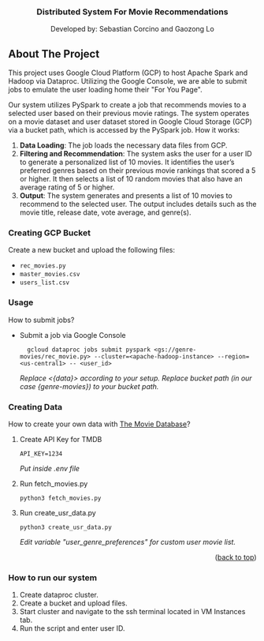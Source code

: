 <a name="readme-top"></a>

<!-- PROJECT LOGO -->
<div align="center">
  <h3 align="center">Distributed System For Movie Recommendations</h3>

  <p align="center">
   Developed by: Sebastian Corcino and Gaozong Lo
  </p>
</div>

<!-- ABOUT THE PROJECT -->

## About The Project

This project uses Google Cloud Platform (GCP) to host Apache Spark and Hadoop via Dataproc. Utilizing the Google Console, we are able to submit jobs to emulate the user loading home their "For You Page".

Our system utilizes PySpark to create a job that recommends movies to a selected user based on their  previous movie ratings. The system operates on a movie dataset and user dataset stored in Google Cloud Storage (GCP) via a bucket path, which is accessed by the PySpark job. 
How it works:
1. **Data Loading**: The job loads the necessary data files from GCP. 
2. **Filtering and Recommendation**: The system asks the user for a user ID to generate a personalized list of 10 movies. It identifies the user’s preferred genres based on their previous movie rankings that scored a 5 or higher. It then selects a list of 10 random movies that also have an average rating of 5 or higher. 
3. **Output**: The system generates and presents a list of 10 movies to recommend to the selected user. The output includes details such as the movie title, release date, vote average, and genre(s). 

### Creating GCP Bucket

Create a new bucket and upload the following files:
- `rec_movies.py`
- `master_movies.csv`
- `users_list.csv`

### Usage

How to submit jobs?

- Submit a job via Google Console

  ```
    gcloud dataproc jobs submit pyspark <gs://genre-movies/rec_movie.py> --cluster=<apache-hadoop-instance> --region=<us-central1> -- <user_id>
  ```

    _Replace <{data}> according to your setup._
    _Replace bucket path (in our case {genre-movies}) to your bucket path._

### Creating Data

How to create your own data with [The Movie Database](https://developer.themoviedb.org/docs/getting-started)?

1. Create API Key for TMDB

   ```
   API_KEY=1234
   ```
    _Put inside .env file_

2. Run fetch_movies.py

    ```
    python3 fetch_movies.py
    ```

3. Run create_usr_data.py
    ```
    python3 create_usr_data.py
    ```
    _Edit variable "user_genre_preferences" for custom user movie list._
<p align="right">(<a href="#readme-top">back to top</a>)</p>

### How to run our system

1. Create dataproc cluster.
2. Create a bucket and upload files.
3. Start cluster and navigate to the ssh terminal located in VM Instances tab.
4. Run the script and enter user ID.